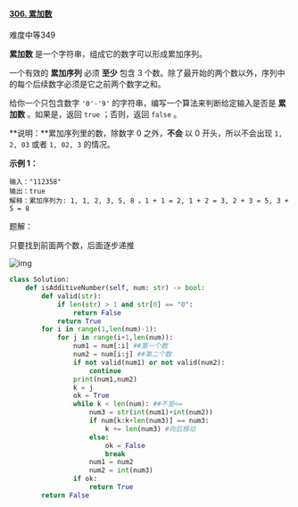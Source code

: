 #### [306. 累加数](https://leetcode-cn.com/problems/additive-number/)

难度中等349

**累加数** 是一个字符串，组成它的数字可以形成累加序列。

一个有效的 **累加序列** 必须 **至少** 包含 3 个数。除了最开始的两个数以外，序列中的每个后续数字必须是它之前两个数字之和。

给你一个只包含数字 `'0'-'9'` 的字符串，编写一个算法来判断给定输入是否是 **累加数** 。如果是，返回 `true` ；否则，返回 `false` 。

**说明：**累加序列里的数，除数字 0 之外，**不会** 以 0 开头，所以不会出现 `1, 2, 03` 或者 `1, 02, 3` 的情况。

 

**示例 1：**

```
输入："112358"
输出：true 
解释：累加序列为: 1, 1, 2, 3, 5, 8 。1 + 1 = 2, 1 + 2 = 3, 2 + 3 = 5, 3 + 5 = 8
```

题解：

只要找到前面两个数，后面逐步递推

![img](https://pic1.zhimg.com/80/v2-c32495b584400b86896631d2e201483c_1440w.png)

```python
class Solution:
    def isAdditiveNumber(self, num: str) -> bool:
        def valid(str):
            if len(str) > 1 and str[0] == "0":
                return False
            return True
        for i in range(1,len(num)-1):
            for j in range(i+1,len(num)):
                num1 = num[:i] ##第一个数
                num2 = num[i:j] ##第二个数
                if not valid(num1) or not valid(num2):
                    continue
                print(num1,num2)
                k = j
                ok = True
                while k < len(num): ##不是<=
                    num3 = str(int(num1)+int(num2))
                    if num[k:k+len(num3)] == num3:
                        k += len(num3) #向后移动
                    else:
                        ok = False
                        break
                    num1 = num2
                    num2 = int(num3)
                if ok:
                    return True
        return False
```

